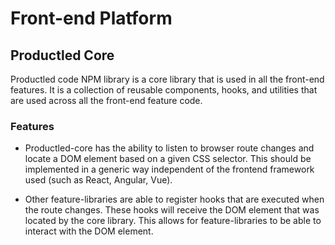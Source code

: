 # Front-end Platform

## Productled Core

Productled code NPM library is a core library that is used in all the front-end features. It is a collection of reusable components, hooks, and utilities that are used across all the front-end feature code.

### Features

- Productled-core has the ability to listen to browser route changes and locate a DOM element based on a given CSS selector. This should be implemented in a generic way independent of the frontend framework used (such as React, Angular, Vue).

- Other feature-libraries are able to register hooks that are executed when the route changes. These hooks will receive the DOM element that was located by the core library. This allows for feature-libraries to be able to interact with the DOM element.
